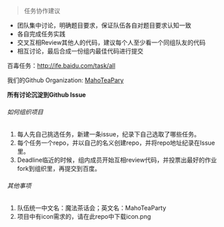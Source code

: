 > 任务协作建议
- 团队集中讨论，明确题目要求，保证队伍各自对题目要求认知一致
- 各自完成任务实践
- 交叉互相Review其他人的代码，建议每个人至少看一个同组队友的代码
- 相互讨论，最后合成一份组内最佳代码进行提交


百毒任务：http://ife.baidu.com/task/all

我们的Github Organization: [MahoTeaPary](https://github.com/MahoTeaParty)

**所有讨论沉淀到Github Issue**

###### 如何组织项目
1. 每人先自己挑选任务，新建一条issue，纪录下自己选取了哪些任务。
2. 每个任务一个repo，并以自己的名义创建repo，并将repo地址纪录在Issue里。
3. Deadline临近的时候，组内成员开始互相review代码，并投票出最好的作业fork到组织里，再提交到百度。

###### 其他事项
1. 队伍统一中文名：魔法茶话会；英文名：MahoTeaParty
2. 项目中有icon需求的，请在此repo中下载icon.png
